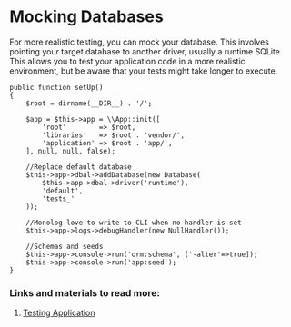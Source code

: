 # Mocking Databases

For more realistic testing, you can mock your database. This involves pointing your target database to another driver, usually a runtime SQLite. This allows you to test your application code in a more realistic environment, but be aware that your tests might take longer to execute.

```
public function setUp()
{
    $root = dirname(__DIR__) . '/';

    $app = $this->app = \\App::init([
        'root'        => $root,
        'libraries'   => $root . 'vendor/',
        'application' => $root . 'app/',
    ], null, null, false);

    //Replace default database
    $this->app->dbal->addDatabase(new Database(
        $this->app->dbal->driver('runtime'),
        'default',
        'tests_'
    ));

    //Monolog love to write to CLI when no handler is set
    $this->app->logs->debugHandler(new NullHandler());

    //Schemas and seeds
    $this->app->console->run('orm:schema', ['-alter'=>true]);
    $this->app->console->run('app:seed');
}
```

### Links and materials to read more:
1. [Testing Application](https://spiral.dev/docs/application-testing/current/en)
